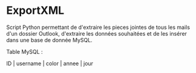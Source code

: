 # ExportXML

Script Python permettant de d'extraire les pieces jointes de tous les mails d'un dossier Outlook,
d'extraire les données souhaitées et de les insérer dans une base de donnée MySQL.

Table MySQL :

ID | username | color | annee | jour
